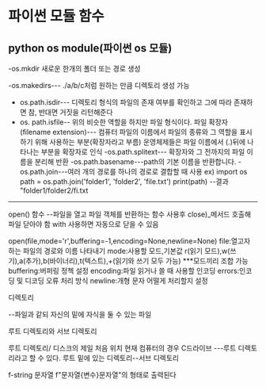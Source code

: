 # 파이썬 모듈 함수



## python os module(파이썬 os 모듈)
-os.mkdir 새로운 한개의 폴더 또는 경로 생성

-os.makedirs--- ./a/b/c처럼 원하는 만큼 디렉토리 생성 가능

- os.path.isdir--- 디렉토리 형식의 파일의 존재 여부를 확인하고 그에 따라 존재하면 참, 반대면 거짓을 리턴해준다
- os. path.isfile-- 위의 비슷한 역할을 하지만 파일 형식이다.
파일 확장자(filename extension)--- 컴퓨터 파일의 이름에서 파일의 종류와 그 역할을 표시하기 위해 사용하는 부분(확장자라고 부름) 운영체제들은 파일 이름에서 (.)뒤에 나타나는 부분을 확장자로 인식
-os.path.splitext---  확장자와 그 전까지의 파일 이름을 분리해 반환
-os.path.basename---path의 기본 이름을 반환합니다.
-os.path.join---여러 개의 경로를 하나의 경로로 결합할 때 사용
ex)
import os
path = os.path.join('folder1', 'folder2', 'file.txt')
print(path)
--결과
"folder1/folder2/fi.txt
-------------------------------------------------------------
open() 함수
--파일을 열고 파일 객체를 반환하는 함수
사용후 close)_메서드 호출해 파일 닫아야 함
with 사용하면 자동으로 닫을 수 있음

open(file,mode='r',buffering=-1,encoding=None,newline=None)
file:열고자 하는 파일의 경로와 이름 나타내기
mode:사용할 모드,기본값 r(읽기 모드),w(쓰기),a(추가),b(바이너리),t(텍스트),+(읽기와 쓰기 모두 가능) ***모드끼리 조합 가능
buffering:버퍼링 정첵 설정
encoding:파일 읽거나 쓸 때 사용할 인코딩
errors:인코딩 및 디코딩 오류 처리 방식
newline:개형 문자 어떨게 처리할지 설정




디렉토리

--파일과 같되 자신의 밑에 자식을 둘 수 있는 파일

루트 디렉토리와 서브 디렉토리

루트 디렉토리/ 디스크의 제일 처음 위치
현재 컴퓨터의 경우 C드라이브 ---루트 디렉토리라고 할 수 있다.
루트 밑에 있는 디렉토리--서브 디렉토리



f-string 문자열
f"문자열{변수}문자열"의 형태로 출력된다
<!--stackedit_data:
eyJoaXN0b3J5IjpbMTMzMjE4NDQ0N119
-->